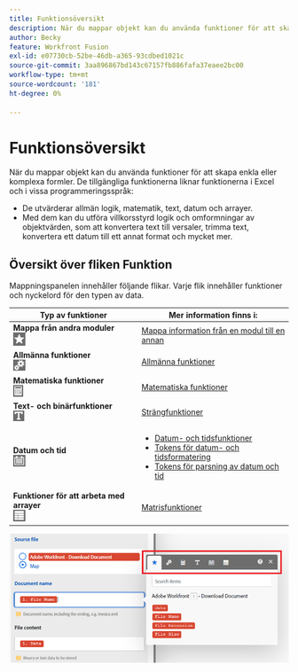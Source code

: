 ```yaml
---
title: Funktionsöversikt
description: När du mappar objekt kan du använda funktioner för att skapa enkla eller komplexa formler.
author: Becky
feature: Workfront Fusion
exl-id: e07730cb-52be-46db-a365-93cdbed1021c
source-git-commit: 3aa896867bd143c67157fb886fafa37eaee2bc00
workflow-type: tm+mt
source-wordcount: '181'
ht-degree: 0%

---
```


# Funktionsöversikt

När du mappar objekt kan du använda funktioner för att skapa enkla eller komplexa formler. De tillgängliga funktionerna liknar funktionerna i Excel och i vissa programmeringsspråk:

* De utvärderar allmän logik, matematik, text, datum och arrayer.
* Med dem kan du utföra villkorsstyrd logik och omformningar av objektvärden, som att konvertera text till versaler, trimma text, konvertera ett datum till ett annat format och mycket mer.

## Översikt över fliken Funktion

Mappningspanelen innehåller följande flikar. Varje flik innehåller funktioner och nyckelord för den typen av data.

| Typ av funktioner | Mer information finns i: |
|---|---|
| **Mappa från andra moduler**<br>![&#x200B; Mappa från andra moduler](assets/toolbar-icon-functions-you-map-from-other-modules.png) | [Mappa information från en modul till en annan](/help/workfront-fusion/create-scenarios/map-data/map-data-from-one-to-another.md) |
| **Allmänna funktioner**<br>![&#x200B; Allmänna funktioner](assets/toolbar-icon-general-function.png) | [Allmänna funktioner](/help/workfront-fusion/references/mapping-panel/functions/general-functions.md) |
| **Matematiska funktioner**<br>![&#x200B; Matematiska funktioner](assets/toolbar-icon-math-functions.png) | [Matematiska funktioner](/help/workfront-fusion/references/mapping-panel/functions/math-functions.md) |
| **Text- och binärfunktioner**<br>![&#x200B; Strängfunktioner](assets/toolbar-icon-text&binary-functions.png) | [Strängfunktioner](/help/workfront-fusion/references/mapping-panel/functions/string-functions.md) |
| **Datum och tid** <br> ![Datum- och tidsfunktioner](assets/toolbar-icon-date&time-functions.png) | <ul><li>[Datum- och tidsfunktioner](/help/workfront-fusion/references/mapping-panel/functions/date-and-time-functions.md)</li><li>[Tokens för datum- och tidsformatering](/help/workfront-fusion/references/mapping-panel/functions/tokens-for-date-and-time-formatting.md)</li><li> [Tokens för parsning av datum och tid](/help/workfront-fusion/references/mapping-panel/functions/tokens-for-date-and-time-parsing.md)</li></ul> |
| **Funktioner för att arbeta med arrayer**<br> ![Matrisfunktioner](assets/toolbar-icon-functions-for-arrays.png) | [Matrisfunktioner](/help/workfront-fusion/references/mapping-panel/functions/array-functions.md) |

![Verktygsfältet Funktioner](assets/functions-toolbar-350x189.png)
